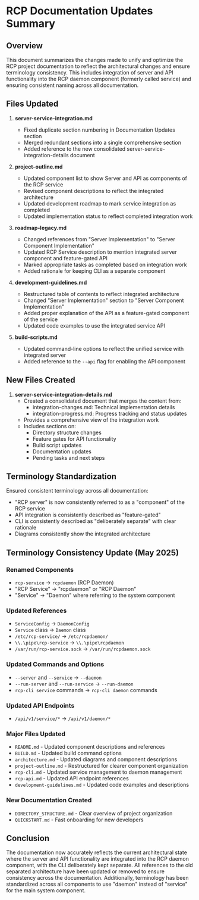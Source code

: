 # RCP Documentation Updates Summary

## Overview
This document summarizes the changes made to unify and optimize the RCP project documentation to reflect the architectural changes and ensure terminology consistency. This includes integration of server and API functionality into the RCP daemon component (formerly called service) and ensuring consistent naming across all documentation.

## Files Updated

1. **server-service-integration.md**
   - Fixed duplicate section numbering in Documentation Updates section
   - Merged redundant sections into a single comprehensive section
   - Added reference to the new consolidated server-service-integration-details document

2. **project-outline.md**
   - Updated component list to show Server and API as components of the RCP service
   - Revised component descriptions to reflect the integrated architecture
   - Updated development roadmap to mark service integration as completed
   - Updated implementation status to reflect completed integration work

3. **roadmap-legacy.md**
   - Changed references from "Server Implementation" to "Server Component Implementation"
   - Updated RCP Service description to mention integrated server component and feature-gated API
   - Marked appropriate tasks as completed based on integration work
   - Added rationale for keeping CLI as a separate component

4. **development-guidelines.md**
   - Restructured table of contents to reflect integrated architecture
   - Changed "Server Implementation" section to "Server Component Implementation"
   - Added proper explanation of the API as a feature-gated component of the service
   - Updated code examples to use the integrated service API

5. **build-scripts.md**
   - Updated command-line options to reflect the unified service with integrated server
   - Added reference to the `--api` flag for enabling the API component

## New Files Created

1. **server-service-integration-details.md**
   - Created a consolidated document that merges the content from:
     - integration-changes.md: Technical implementation details
     - integration-progress.md: Progress tracking and status updates
   - Provides a comprehensive view of the integration work
   - Includes sections on:
     - Directory structure changes
     - Feature gates for API functionality
     - Build script updates
     - Documentation updates
     - Pending tasks and next steps

## Terminology Standardization

Ensured consistent terminology across all documentation:
- "RCP server" is now consistently referred to as a "component" of the RCP service
- API integration is consistently described as "feature-gated"
- CLI is consistently described as "deliberately separate" with clear rationale
- Diagrams consistently show the integrated architecture

## Terminology Consistency Update (May 2025)

### Renamed Components
- `rcp-service` → `rcpdaemon` (RCP Daemon)
- "RCP Service" → "rcpdaemon" or "RCP Daemon"
- "Service" → "Daemon" where referring to the system component

### Updated References
- `ServiceConfig` → `DaemonConfig`
- `Service` class → `Daemon` class
- `/etc/rcp-service/` → `/etc/rcpdaemon/`
- `\\.\pipe\rcp-service` → `\\.\pipe\rcpdaemon`
- `/var/run/rcp-service.sock` → `/var/run/rcpdaemon.sock`

### Updated Commands and Options
- `--server` and `--service` → `--daemon`
- `--run-server` and `--run-service` → `--run-daemon`
- `rcp-cli service` commands → `rcp-cli daemon` commands

### Updated API Endpoints
- `/api/v1/service/*` → `/api/v1/daemon/*`

### Major Files Updated
- `README.md` - Updated component descriptions and references
- `BUILD.md` - Updated build command options
- `architecture.md` - Updated diagrams and component descriptions
- `project-outline.md` - Restructured for clearer component organization
- `rcp-cli.md` - Updated service management to daemon management
- `rcp-api.md` - Updated API endpoint references
- `development-guidelines.md` - Updated code examples and descriptions

### New Documentation Created
- `DIRECTORY_STRUCTURE.md` - Clear overview of project organization
- `QUICKSTART.md` - Fast onboarding for new developers

## Conclusion

The documentation now accurately reflects the current architectural state where the server and API functionality are integrated into the RCP daemon component, with the CLI deliberately kept separate. All references to the old separated architecture have been updated or removed to ensure consistency across the documentation. Additionally, terminology has been standardized across all components to use "daemon" instead of "service" for the main system component.
